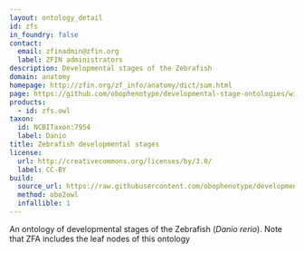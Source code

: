 ```yaml
---
layout: ontology_detail
id: zfs
in_foundry: false
contact:
  email: zfinadmin@zfin.org
  label: ZFIN administrators
description: Developmental stages of the Zebrafish
domain: anatomy
homepage: http://zfin.org/zf_info/anatomy/dict/sum.html
page: https://github.com/obophenotype/developmental-stage-ontologies/wiki/ZFS
products:
  - id: zfs.owl
taxon:
  id: NCBITaxon:7954
  label: Danio
title: Zebrafish developmental stages
license:
  url: http://creativecommons.org/licenses/by/3.0/
  label: CC-BY
build:
  source_url: https://raw.githubusercontent.com/obophenotype/developmental-stage-ontologies/master/src/zfs/zfs.obo
  method: obo2owl
  infallible: 1
---
```


An ontology of developmental stages of the Zebrafish (<i>Danio rerio</i>). Note that ZFA includes the leaf nodes of this ontology
